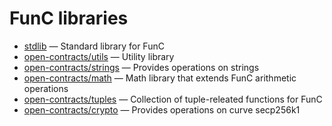 # FunC libraries

 - [stdlib](https://github.com/ton-blockchain/ton/blob/master/crypto/smartcont/stdlib.fc) — Standard library for FunC
 - [open-contracts/utils](https://github.com/TonoxDeFi/open-contracts/tree/main/contracts/utils) — Utility library
 - [open-contracts/strings](https://github.com/TonoxDeFi/open-contracts/tree/main/contracts/strings) — Provides operations on strings
 - [open-contracts/math](https://github.com/TonoxDeFi/open-contracts/tree/main/contracts/math) — Math library that extends FunC arithmetic operations
 - [open-contracts/tuples](https://github.com/TonoxDeFi/open-contracts/tree/main/contracts/tuples) — Collection of tuple-releated functions for FunC
 - [open-contracts/crypto](https://github.com/TonoxDeFi/open-contracts/tree/main/contracts/crypto) — Provides operations on curve secp256k1
